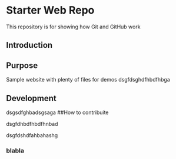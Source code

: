 # Starter Web Repo

This repository is for showing how Git and GitHub work

## Introduction

## Purpose

Sample website with plenty of files for demos
dsgfdsghdfhbdfhbga

## Development
dsgsdfghbadsgsaga
##How to contribuite


dsgfdhbdfhbdfhnbad


dsgfdshdfahbahashg
### blabla

